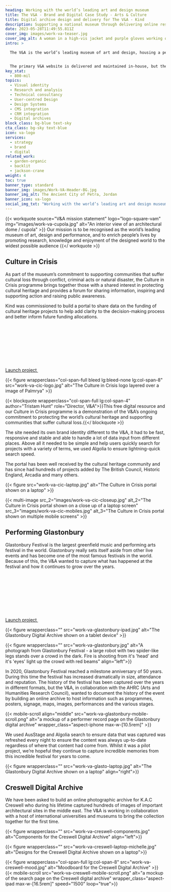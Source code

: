 ```yaml
---
heading: Working with the world’s leading art and design museum
title: The V&A - Brand and Digital Case Study - Arts & Culture 
title: Digital archive design and delivery for The V&A - Kind
description: Supporting a national museum through delivering online research archives, integrated with hosted search platforms
date: 2023-05-28T11:49:55.811Z
cover_img: images/work-va-teaser.jpg
cover_img_alt: A woman in a high-vis jacket and purple gloves working on a large head of a statue
intro: >

  The V&A is the world’s leading museum of art and design, housing a permanent collection of over 2.8 million objects, books and archives that span over 5,000 years of human creativity.


  The primary V&A website is delivered and maintained in-house, but their digital team does not have the resource to deliver websites for programmes and specific projects. Kind have been appointed to deliver a number of digital design and development projects that fall outside of the remit of the V&A’s digital team.
key_stat:
  - 800-mil
topics:
  - Visual identity
  - Research and analysis
  - Technical consultancy
  - User-centred Design
  - Design Systems
  - CMS integration
  - CRM integration
  - Digital archives
block_class: bg-blue text-sky
cta_class: bg-sky text-blue
icon: va-logo
services:
  - strategy
  - brand
  - digital
related_work:
  - garden-organic
  - backlit
  - jackson-crane
weight: 4
toc: true
banner_type: standard
banner_img: images/Work-VA-Header-BG.jpg
banner_img_alt: The Ancient City of Petra, Jordan
banner_icon: va-logo
social_img_txt: "Working with the world’s leading art and design museum"
---
```




{{< workquote source="V&A mission statement" logo="logo-square-vam" img="images/work-va-cupola.jpg" alt="An interior view of an architectural dome / cupola" >}}
Our mission is to be recognised as the world’s leading museum of art, design and performance, and to enrich people’s lives by promoting research, knowledge and enjoyment of the designed world to the widest possible audience
{{</ workquote >}}


<!-- Text left -->
<div class="w-full grid grid-cols-12 gap-x-2.5 gap-y-6 lg:gap-6 xl:gap-8">
  <div class="prose col-span-full lg:col-span-8">

   ## Culture in Crisis

  As part of the museum’s commitment to supporting communities that suffer cultural loss through conflict, criminal acts or natural disaster, the Culture in Crisis programme brings together those with a shared interest in protecting cultural heritage and provides a forum for sharing information, inspiring and supporting action and raising public awareness.

  Kind was commissioned to build a portal to share data on the funding of cultural heritage projects to help add clarity to the decision-making process and better inform future funding allocations.

  <a href="https://cultureincrisis.org" class="font-sans inline-flex gap-2 items-center shrink-0">
    Launch project
    <svg class="w-4 h-4 lg:w-5 lg:h-5" role="presentation">
      <use xlink:href="#icon-external"/>
    </svg>
  </a>

  </div>
</div>


<!-- Quote with image  (like workquote but without the logo) -->
<div class="w-full my-10 grid grid-cols-12 gap-x-2.5 gap-y-6 lg:gap-6 xl:gap-8 items-center">

  {{< figure wrapperclass="col-span-full bleed lg:bleed-none lg:col-span-8" src="work-va-cic-logo.jpg" alt="The Culture in Crisis logo layered over a image of Palmrya" >}}

  {{< blockquote wrapperclass="col-span-full lg:col-span-4" author="Tristam Hunt" role="Director, V&A">}}This free digital resource and our Culture in Crisis programme is a demonstration of the V&A’s ongoing commitment to protecting the world’s cultural heritage and supporting communities that suffer cultural loss.{{</ blockquote >}}

</div>

<!-- Text right -->
<div class="w-full grid grid-cols-12 gap-x-2.5 gap-y-6 lg:gap-6 xl:gap-8">
  <div class="prose col-span-full lg:col-span-8 lg:col-start-5">

  The site needed its own brand identity different to the V&A, it had to be fast, responsive and stable and able to handle a lot of data input from different places. Above all it needed to be simple and help users quickly search for projects with a variety of terms, we used Algolia to ensure lightning-quick search speed.

  The portal has been well received by the cultural heritage community and has since had hundreds of projects added by The British Council, Historic England, Arcadia and many others.

  </div>
</div>

{{< figure src="work-va-cic-laptop.jpg" alt="The Culture in Crisis portal shown on a laptop" >}}

{{< multi-image
  src_2="images/work-va-cic-closeup.jpg" alt_2="The Culture in Crisis portal shown on a close up of a laptop screen"
  src_3="images/work-va-cic-mobiles.jpg" alt_3="The Culture in Crisis portal shown on multiple mobile screens" >}}


<!-- Text left -->
<div class="w-full grid grid-cols-12 gap-x-2.5 gap-y-6 lg:gap-6 xl:gap-8">
  <div class="prose col-span-full lg:col-span-8">

  ## Performing Glastonbury

  Glastonbury Festival is the largest greenfield music and performing arts festival in the world. Glastonbury really sets itself aside from other live events and has become one of the most famous festivals in the world. Because of this, the V&A wanted to capture what has happened at the festival and how it continues to grow over the years.

  <a href="https://www.vam.ac.uk/performing-glastonbury/" class="font-sans inline-flex gap-2 items-center shrink-0">
    Launch project
    <svg class="w-4 h-4 lg:w-5 lg:h-5" role="presentation">
      <use xlink:href="#icon-external"/>
    </svg>
  </a>

  </div>
</div>


{{< figure wrapperclass="" src="work-va-glastonbury-ipad.jpg" alt="The Glastonbury Digital Archive shown on a tablet device" >}}

{{< figure wrapperclass="" src="work-va-glastonbury.jpg" alt="A photograph from Glastonbury Festival - a large robot with two spider-like legs stands over a crowd in the dark. Fire is shooting from it's 'head' and it's 'eyes' light up the crowd with red beams" align="left">}}


<!-- Text right -->
<div class="w-full grid grid-cols-12 gap-x-2.5 gap-y-6 lg:gap-6 xl:gap-8">
  <div class="prose col-span-full lg:col-span-8 lg:col-start-5">

  In 2020, Glastonbury Festival reached a milestone anniversary of 50 years. During this time the festival has increased dramatically in size, attendance and reputation. The history of the festival has been captured over the years in different formats, but the V&A, in collaboration with the AHRC (Arts and Humanities Research Council), wanted to document the history of the event by building an online archive to host information such as programmes, posters, signage, maps, images, performances and the various stages.

  </div>
</div>


{{< mobile-scroll align="middle" src="work-va-glastonbury-mobile-scroll.png" alt="a mockup of a performer record page on the Glastonbury digital archive" wrapper_class="aspect-iphone max-w-[10.5rem]" >}}


<!-- Text right -->
<div class="w-full grid grid-cols-12 gap-x-2.5 gap-y-6 lg:gap-6 xl:gap-8">
  <div class="prose col-span-full lg:col-span-8 lg:col-start-5">

  We used AusStage and Algolia search to ensure data that was captured was refreshed every night to ensure the content was always up-to-date regardless of where that content had come from. Whilst it was a pilot project, we’re hopeful they continue to capture incredible memories from this incredible festival for years to come.

  </div>
</div>


{{< figure wrapperclass="" src="work-va-glasto-laptop.jpg" alt="The Glastonbury Digital Archive shown on a laptop" align="right">}}

<!-- Text left -->
<div class="w-full grid grid-cols-12 gap-x-2.5 gap-y-6 lg:gap-6 xl:gap-8">
  <div class="prose col-span-full lg:col-span-8">

  ## Creswell Digital Archive

  We have been asked to build an online photographic archive for K.A.C Creswell who during his lifetime captured hundreds of images of important architectural sites in the middle east. The V&A is working in collaboration with a host of international universities and museums to bring the collection together for the first time. 

  <!-- <a href="https://cultureincrisis.org" class="font-sans inline-flex gap-2 items-center shrink-0">
    Launch project
    <svg class="w-4 h-4 lg:w-5 lg:h-5" role="presentation">
      <use xlink:href="#icon-external"/>
    </svg>
  </a> -->

  </div>
</div>

{{< figure wrapperclass="" src="work-va-creswell-components.jpg" alt="Components for the Creswell Digital Archive" align="left">}}

{{< figure wrapperclass="" src="work-va-creswell-laptop-michelle.jpg" alt="Designs for the Creswell Digital Archive shown on a laptop">}}


<div class="w-full grid grid-cols-12 gap-x-2.5 gap-y-6 lg:gap-6 xl:gap-8">
  {{< figure wrapperclass="col-span-full lg:col-span-8" src="work-va-creswell-mood.jpg" alt="Moodboard for the Creswell Digital Archive" >}}
  
  <div class="col-span-full lg:col-span-4">
    {{< mobile-scroll src="work-va-creswell-mobile-scroll.png" alt="a mockup of the search page on the Creswell digital archive" wrapper_class="aspect-ipad max-w-[16.5rem]" speed="1500" loop="true">}}
  </div>
</div>
